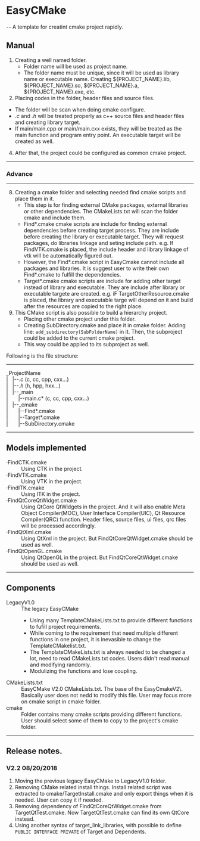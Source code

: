 # EasyCMake

-- A template for creatint cmake project rapidly.

## Manual

1.  Creating a well named folder.
    *   Folder name will be used as project name.
    *   The folder name must be unique, since it will be used as library name or executable name. Creating ${PROJECT_NAME}.lib, ${PROJECT_NAME}.so, ${PROJECT_NAME}.a, ${PROJECT_NAME}.exe, etc.
2.  Placing codes in the folder, header files and source files.

*   The folder will be scan when doing cmake configure.
*   *.c* and *.h* will be treated properly as c++ source files and header files and creating library target.
*   If main/main.cpp or main/main.cxx exists, they will be treated as the main function and program entry point. An executable target will be created as well.

4.  After that, the project could be configured as common cmake project.

* * *

### Advance

* * *

8.  Creating a cmake folder and selecting needed find cmake scripts and place them in it.
    *   This step is for finding external CMake packages, external libraries or other dependencies. The CMakeLists.txt will scan the folder cmake and include them.
    *   Find*.cmake cmake scripts are include for finding external dependencies before creating target process. They are include before creating the library or executable target. They will request packages, do libraries linkage and seting include path. e.g. If FindVTK.cmake is placed, the include header and library linkage of vtk will be automatically figured out.
    *   However, the Find*.cmake script in EasyCmake cannot include all packages and libraries. It is suggest user to write their own Find*.cmake to fulfill the dependencies.
    *   Target*.cmake cmake scripts are include for adding other target instead of library and executable. They are include after library or executable targete are created. e.g. iF TargetOtherResource.cmake is placed, the library and executable targe will depend on it and build after the resources are copied to the right place.
9.  This CMake script is also possible to build a hierarchy project.
    *   Placing other cmake project under this folder.
    *   Creating SubDirectory.cmake and place it in cmake folder. Adding line: `add_subdirectory(SubFolderName)` in it. Then, the subproject could be added to the current cmake project.
    *   This way could be applied to its subproject as well.

Following is the file structure:  

* * *

_ProjectName  
|   |--*.c* (c, cc, cpp, cxx...)  
|   |--*.h* (h, hpp, hxx...)  
|   |--_main  
|       |--main.c* (c, cc, cpp, cxx...)  
|   |--_cmake  
|       |--Find*.cmake  
|       |--Target*.cmake  
|       |--SubDirectory.cmake  

* * *

## Models implemented

<dl>

<dt>·FindCTK.cmake</dt>

<dd>Using CTK in the project.</dd>

<dt>·FindVTK.cmake</dt>

<dd>Using VTK in the project.</dd>

<dt>·FindITK.cmake</dt>

<dd>Using ITK in the project.</dd>

<dt>·FindQtCoreQtWidget.cmake</dt>

<dd>Using QtCore QtWidgets in the project. And it will also enable Meta Object Compiler(MOC), User Interface Compiler(UIC), Qt Resource Compiler(QRC) function. Header files, source files, ui files, qrc files will be processed accordingly.</dd>

<dt>·FindQtXml.cmake</dt>

<dd>Using QtXml in the project. But FindQtCoreQtWidget.cmake should be used as well.</dd>

<dt>·FindQtOpenGL.cmake</dt>

<dd>Using QtOpenGL in the project. But FindQtCoreQtWidget.cmake should be used as well.</dd>

</dl>

* * *

## Components

<dl>

<dt>LegacyV1.0</dt>

<dd>The legacy EasyCMake

*   Using many TemplateCMakeLists.txt to provide different functions to fufill project requirements.
*   While coming to the requirement that need multiple different functions in one project, it is inevasible to change the TemplateCMakelist.txt.
*   The TemplateCMakeLists.txt is always needed to be changed a lot, need to read CMakeLists.txt codes. Users didn't read manual and modifying randomly.
*   Modulizing the functions and lose coupling.

</dd>

<dt>CMakeLists.txt</dt>

<dd>EasyCMake V2.0 CMakeLists.txt. The base of the EasyCmakeV2\. Basically user does not nedd to modify this file. User may focus more on cmake script in cmake folder.</dd>

<dt>cmake</dt>

<dd>Folder contains many cmake scripts providing different functions. User should select some of them to copy to the project's cmake folder.</dd>

</dl>

* * *

## Release notes.

### V2.2 08/20/2018

1.  Moving the previous legacy EasyCMake to LegacyV1.0 folder.
2.  Removing CMake related install things. Install related script was extracted to cmake/TargetInstall.cmake and only export things when it is needed. User can copy it if needed.
3.  Removing dependency of FindQtCoreQtWidget.cmake from TargetQtTest.cmake. Now TargetQtTest.cmake can find its own QtCore instead.
4.  Using another syntax of target_link_libraries, with possible to define `PUBLIC INTERFACE PRIVATE` of Target and Dependents.
